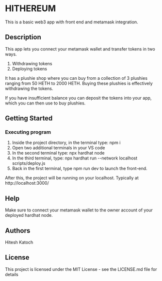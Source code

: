 # HITHEREUM

This is a basic web3 app with front end and metamask integration. 

## Description

This app lets you connect your metamask wallet and transfer tokens in two ways. 

1. Withdrawing tokens
2. Deploying tokens

It has a plushie shop where you can buy from a collection of 3 plushies ranging from 50 HETH to 2000 HETH. Buying these plushies is effectively withdrawing the tokens.

If you have insufficient balance you can deposit the tokens into your app, which you can then use to buy plushies. 


## Getting Started

### Executing program

1. Inside the project directory, in the terminal type: npm i
2. Open two additional terminals in your VS code
3. In the second terminal type: npx hardhat node
4. In the third terminal, type: npx hardhat run --network localhost scripts/deploy.js
5. Back in the first terminal, type npm run dev to launch the front-end.

   
After this, the project will be running on your localhost. Typically at http://localhost:3000/

## Help

Make sure to connect your metamask wallet to the owner account of your deployed hardhat node.

## Authors

Hitesh Katoch


## License

This project is licensed under the MIT License - see the LICENSE.md file for details
